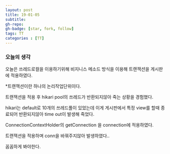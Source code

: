 ```yaml
---
layout: post
title: 19-01-05 
subtitle: 
gh-repo: 
gh-badge: [star, fork, follow]
tags: TT
categories : [TT]
---
```


### 오늘의 생각 

오늘은 쓰레드로컬을 이용하기위해 비지니스 메소드 방식을 이용해 트랜잭션을 게시판에 적용하였다.  

*트랜잭션이란 하나의 논리작업단위이다.  

트랜잭션을 적용 후 hikari pool의 쓰레드가 반환되지않아 죽는 상황을 경험했다.  

hikari는 default로 10개의 쓰레드풀이 있었는데 이게 게시판에서 특정 view를 할때 종료되어 반환되지않아 
time out이 발생해 죽었다.  

ConnectionContextHolder의 getConnection 을 connection에 적용하였다.

트랜잭션을 적용하며 conn을 바꿔주지않아 발생하였다..

꼼꼼하게 봐야한다.